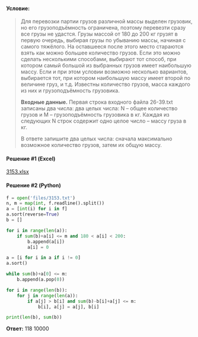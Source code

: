 #### Условие:
> Для перевозки партии грузов различной массы выделен грузовик, но его грузоподъёмность ограничена, поэтому перевезти сразу все грузы не удастся. 
> Грузы массой от 180 до 200 кг грузят в первую очередь, выбирая грузы по убыванию массы, начиная с самого тяжёлого. 
> На оставшееся после этого место стараются взять как можно большее количество грузов. 
> Если это можно сделать несколькими способами, выбирают тот способ, при котором самый большой из выбранных грузов имеет наибольшую массу. 
> Если и при этом условии возможно несколько вариантов, выбирается тот, при котором наибольшую массу имеет второй по величине груз, и т.д. 
> Известны количество грузов, масса каждого из них и грузоподъёмность грузовика.
> 
> **Входные данные.** Первая строка входного файла 26-39.txt записаны два числа: два целых числа: N – общее количество грузов и M – грузоподъёмность грузовика в кг. Каждая из следующих N строк содержит одно целое число – массу груза в кг. 
> 
> В ответе запишите два целых числа: сначала максимально возможное количество грузов, затем их общую массу.

#### Решение #1 (Excel)
[3153.xlsx](https://github.com/Thundiverter/infege2022/files/8891191/3153.xlsx)

#### Решение #2 (Python)
```python
f = open('files/3153.txt')
n, m = map(int, f.readline().split())
a = [int(i) for i in f]
a.sort(reverse=True)
b = []

for i in range(len(a)):
    if sum(b)+a[i] <= m and 180 < a[i] < 200:
        b.append(a[i])
        a[i] = 0

a = [i for i in a if i != 0]
a.sort()

while sum(b)+a[0] <= m:
    b.append(a.pop(0))

for i in range(len(b)):
    for j in range(len(a)):
        if a[j] > b[i] and sum(b)-b[i]+a[j] <= m:
            b[i], a[j] = a[j], b[i]

print(len(b), sum(b))
```

**Ответ:** 118 10000
